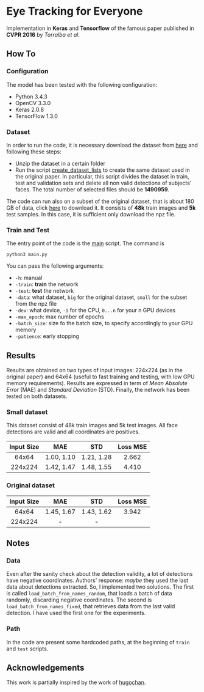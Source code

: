 # Eye Tracking for Everyone
Implementation in **Keras** and **Tensorflow** of the famous paper published in **CVPR 2016** by *Torralba et al*.

## How To
### Configuration
The model has been tested with the following configuration:
- Python 3.4.3
- OpenCV 3.3.0
- Keras 2.0.8
- TensorFlow 1.3.0

### Dataset
In order to run the code, it is necessary download the dataset from [here](http://gazecapture.csail.mit.edu/) and following these steps:
- Unzip the dataset in a certain folder
- Run the script [create_dataset_lists](create_dataset_lists.py) to create the same dataset used in the original paper. In particular, this script divides the dataset in train, test and validation sets and delete all non valid detections of subjects' faces. 
The total number of selected files should be **1490959**.

The code can run also on a subset of the original dataset, that is about 180 GB of data, click [here](http://hugochan.net/download/eye_tracker_train_and_val.npz) to download it. It consists of **48k** train images and **5k** test samples. In this case, it is sufficient only download the npz file.

### Train and Test
The entry point of the code is the [main](main.py) script. 
The command is
```
python3 main.py
```
You can pass the following arguments:
- ```-h```: manual
- ```-train```: **train** the network
- ```-test```: **test** the network
- ```-data```: what dataset, ```big``` for the original dataset, ```small``` for the subset from the npz file
- ```-dev```: what device, ```-1``` for the CPU, ```0...n``` for your n GPU devices
- ```-max_epoch```: max number of epochs
- ```-batch_size```: size fo the batch size, to specify accordingly to your GPU memory
- ```-patience```: early stopping

## Results
Results are obtained on two types of input images: 224x224 (as in the original paper) and 64x64 (useful to fast training and testing, with low GPU memory requirements).
Results are expressed in term of *Mean Absolute Error* (MAE) and *Standard Deviation* (STD). 
Finally, the network has been tested on both datasets.

### Small dataset 
This dataset consist of 48k train images and 5k test images. All face detections are valid and all coordinates are positives.

| Input Size   | MAE               | STD              | Loss MSE  |
| :---:        |     :---:         |            :---: | :---:     |
|64x64         | 1.00, 1.10        | 1.21, 1.28       |  2.662    |
|224x224       | 1.42, 1.47        | 1.48, 1.55       |  4.410    |

### Original dataset

| Input Size   | MAE            | STD           |Loss MSE  |
| :---:         |     :---:     |         :---: |:---:     |
|64x64         | 1.45, 1.67     | 1.43, 1.62    |    3.942 |
|224x224       | -              | -             |          |

## Notes
### Data
Even after the sanity check about the detection validity, a lot of detections have negative coordinates.
Authors' response: *maybe* they used the last data about detections extracted.
So, I implemented two solutions. The first is called ```load_batch_from_names_random```, that loads a batch of data randomly, discarding negative coordinates. The second is ```load_batch_from_names_fixed```, that retrieves data from the last valid detection. I have used the first one for the experiments.

### Path
In the code are present some hardcoded paths, at the beginning of ```train``` and ```test``` scripts.

## Acknowledgements
This work is partially inspired by the work of [hugochan](https://github.com/hugochan).
